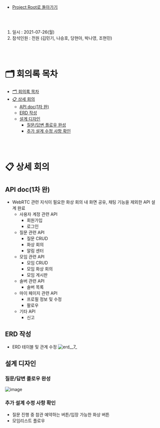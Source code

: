 - [Project Root로 돌아가기](../../README.md)

<br><br>

1. 일시 : 2021-07-26(월)
2. 참석인원 : 전원 (김민기, 나승호, 당현아, 박나영, 조현민)

<br><br>

# 🗂 회의록 목차

- [🗂 회의록 목차](#-회의록-목차)
- [📋 상세 회의](#-상세-회의)
  - [API doc(1차 완)](#api-doc1차-완)
  - [ERD 작성](#erd-작성)
  - [설계 디자인](#설계-디자인)
    - [질문/답변 플로우 완성](#질문답변-플로우-완성)
    - [추가 설계 수정 사항 확인](#추가-설계-수정-사항-확인)


<br><br>

# 📋 상세 회의

## API doc(1차 완)

+ WebRTC 관련 지식이 필요한 화상 회의 내 화면 공유, 채팅 기능을 제외한 API 설계 완료
  + 사용자 계정 관련 API
    + 회원가입
    + 로그인
  + 질문 관련 API
    + 질문 CRUD
    + 화상 회의
    + 알림 센터
  + 모임 관련 API
    + 모임 CRUD
    + 모임 화상 회의
    + 모임 게시판
  + 솔버 관련 API
    + 솔버 목록
  + 마이 페이지 관련 API
    + 프로필 정보 및 수정
    + 팔로우
  + 기타 API
    + 신고


## ERD 작성

  - ERD 테이블 및 관계 수정
  ![erd__7_](/uploads/f738b312a8e17041a2e79afe7105c09a/erd__7_.jpg)

## 설계 디자인

### 질문/답변 플로우 완성

![image](https://user-images.githubusercontent.com/45550607/127000174-8d59cd5a-5b3c-4198-95a0-eee9efafb805.png)

### 추가 설계 수정 사항 확인

- 질문 진행 중 참관 예약하는 버튼/입장 가능한 화상 버튼
- 모임리스트 플로우